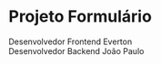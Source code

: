 
<h1>Projeto Formulário </h1> 

<p>Desenvolvedor Frontend Everton <br>
   Desenvolvedor Backend João Paulo
</p>
